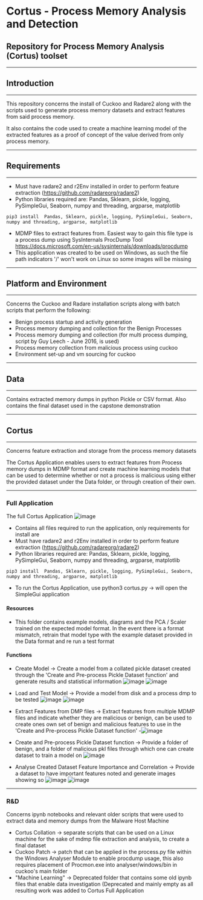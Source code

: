 # Cortus - Process Memory Analysis and Detection
Repository for Process Memory Analysis (Cortus) toolset
-------------------------------------------------------------------------------------------------------------------------------
---------------------------------------------------------
## Introduction
---------------------------------------------------------
This repository concerns the install of Cuckoo and Radare2 along with the scripts used to generate process memory datasets and extract features from said process memory.

It also contains the code used to create a machine learning model of the extracted features as a proof of concept of the value derived from only process memory.


---------------------------------------------------------
## Requirements
---------------------------------------------------------
- Must have radare2 and r2Env installed in order to perform feature extraction (https://github.com/radareorg/radare2)
- Python libraries required are: Pandas, Sklearn, pickle, logging, PySimpleGui, Seaborn, numpy and threading, argparse, matplotlib
```
pip3 install  Pandas, Sklearn, pickle, logging, PySimpleGui, Seaborn, numpy and threading, argparse, matplotlib
```
- MDMP files to extract features from. Easiest way to gain this file type is a process dump using SysInternals ProcDump Tool https://docs.microsoft.com/en-us/sysinternals/downloads/procdump
- This application was created to be used on Windows, as such the file path indicators '/' won't work on Linux so some images will be missing

---------------------------------------------------------
## Platform and Environment
---------------------------------------------------------
Concerns the Cuckoo and Radare installation scripts along with batch scripts that perform the following:
- Benign process startup and activity generation
- Process memory dumping and collection for the Benign Processes
- Process memory dumping and collection (for multi process dumping, script by Guy Leech - June 2016, is used)
- Process memory collection from malicious process using cuckoo
- Environment set-up and vm sourcing for cuckoo

---------------------------------------------------------
## Data
---------------------------------------------------------
Contains extracted memory dumps in python Pickle or CSV format. Also contains the final dataset used in the capstone demonstration

---------------------------------------------------------
## Cortus
---------------------------------------------------------
Concerns feature extraction and storage from the process memory datasets

The Cortus Application enables users to extract features from Process memory dumps in MDMP format and create machine learning models that can be used to determine whether or not a process is malicious using either the provided dataset under the Data folder, or through creation of their own.

---------------------------------------------------------
### Full Application
The full Cortus Application
![image](https://user-images.githubusercontent.com/48663333/169799109-2be3d60d-4abb-4f82-ba1a-6c77ee2153de.png)


- Contains all files required to run the application, only requirements for install are
- Must have radare2 and r2Env installed in order to perform feature extraction (https://github.com/radareorg/radare2)
- Python libraries required are: Pandas, Sklearn, pickle, logging, PySimpleGui, Seaborn, numpy and threading, argparse, matplotlib
```
pip3 install  Pandas, Sklearn, pickle, logging, PySimpleGui, Seaborn, numpy and threading, argparse, matplotlib
```
- To run the Cortus Application, use python3 cortus.py -> will open the SimpleGui application

#### Resources
- This folder contains example models, diagrams and the PCA / Scaler trained on the expected model format. In the event there is a format mismatch, retrain that model type with the example dataset provided in the Data format and re run a test format

#### Functions
- Create Model -> Create a model from a collated pickle dataset created through the 'Create and Pre-process Pickle Dataset function' and generate results and statistical information 
![image](https://user-images.githubusercontent.com/48663333/169799215-4803260c-988a-42dc-89ad-db24f7ff9eda.png)
![image](https://user-images.githubusercontent.com/48663333/169799068-70a54a80-7425-4936-9f40-10e4434b7558.png)

- Load and Test Model -> Provide a model from disk and a process dmp to be tested
![image](https://user-images.githubusercontent.com/48663333/169799251-7fdaa9ee-7383-403a-8ccc-edaf013e1fd1.png)
![image](https://user-images.githubusercontent.com/48663333/169799269-9573b578-7e40-4f30-99f9-e8996bc52aa7.png)

- Extract Features from DMP files -> Extract features from multiple MDMP files and indicate whether they are malicious or benign, can be used to create ones own set of benign and malicious features to use in the 'Create and Pre-process Pickle Dataset function'
-![image](https://user-images.githubusercontent.com/48663333/169799158-2d3f934c-22a9-4703-b5ad-4eb50a4d1923.png)

- Create and Pre-process Pickle Dataset function -> Provide a folder of benign, and a folder of malicious pkl files through which one can create dataset to train a model on
![image](https://user-images.githubusercontent.com/48663333/169799198-a26d3280-6f0a-433c-b6f8-f6d18b66cc1e.png)

- Analyse Created Dataset Feature Importance and Correlation -> Provide a dataset to have important features noted and generate images showing so
![image](https://user-images.githubusercontent.com/48663333/169799348-48590e22-258a-4a02-a8e2-c2a474566df0.png)
![image](https://user-images.githubusercontent.com/48663333/169799359-b0fe6cd5-e11a-4848-acce-39c18905ed1b.png)

---------------------------------------------------------
### R&D
Concerns ipynb notebooks and relevant older scripts that were used to extract data and memory dumps from the Malware Host Machine
- Cortus Collation -> separate scripts that can be used on a Linux machine for the sake of mdmp file extraction and analysis, to create a final dataset
- Cuckoo Patch -> patch that can be applied in the process.py file within the Windows Analyser Module to enable procdump usage, this also requires placement of Procmon.exe into analyser/windows/bin in cuckoo's main folder
- "Machine Learning" -> Deprecated folder that contains some old ipynb files that enable data investigation (Deprecated and mainly empty as all resulting work was added to Cortus Full Application


